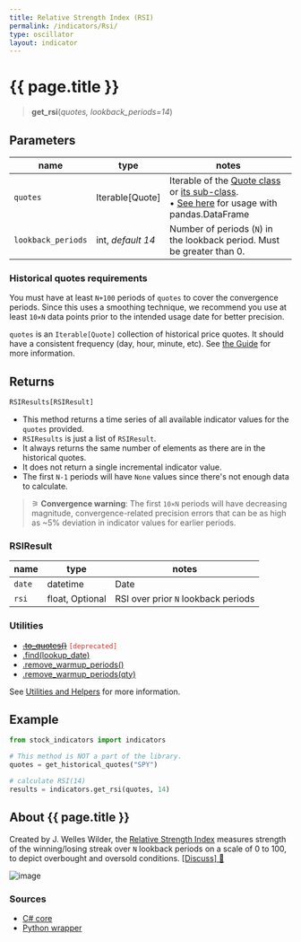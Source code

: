 ```yaml
---
title: Relative Strength Index (RSI)
permalink: /indicators/Rsi/
type: oscillator
layout: indicator
---
```


# {{ page.title }}

><span class="indicator-syntax">**get_rsi**(*quotes, lookback_periods=14*)</span>

## Parameters

| name | type | notes
| -- |-- |--
| `quotes` | Iterable[Quote] | Iterable of the [Quote class]({{site.baseurl}}/guide/#historical-quotes) or [its sub-class]({{site.baseurl}}/guide/#using-custom-quote-classes). <br><span class='qna-dataframe'> • [See here]({{site.baseurl}}/guide/#using-pandasdataframe) for usage with pandas.DataFrame</span>
| `lookback_periods` | int, *default 14* | Number of periods (`N`) in the lookback period.  Must be greater than 0.

### Historical quotes requirements

You must have at least `N+100` periods of `quotes` to cover the convergence periods.  Since this uses a smoothing technique, we recommend you use at least `10×N` data points prior to the intended usage date for better precision.

`quotes` is an `Iterable[Quote]` collection of historical price quotes.  It should have a consistent frequency (day, hour, minute, etc).  See [the Guide]({{site.baseurl}}/guide/#historical-quotes) for more information.

## Returns

```python
RSIResults[RSIResult]
```

- This method returns a time series of all available indicator values for the `quotes` provided.
- `RSIResults` is just a list of `RSIResult`.
- It always returns the same number of elements as there are in the historical quotes.
- It does not return a single incremental indicator value.
- The first `N-1` periods will have `None` values since there's not enough data to calculate.

>&#9886; **Convergence warning**: The first `10×N` periods will have decreasing magnitude, convergence-related precision errors that can be as high as ~5% deviation in indicator values for earlier periods.

### RSIResult

| name | type | notes
| -- |-- |--
| `date` | datetime | Date
| `rsi` | float, Optional | RSI over prior `N` lookback periods

### Utilities

- ~~[.to_quotes()]({{site.baseurl}}/utilities#convert-to-quotes)~~ <code style='color: #d32f2f; important'>[deprecated]</code>
- [.find(lookup_date)]({{site.baseurl}}/utilities#find-indicator-result-by-date)
- [.remove_warmup_periods()]({{site.baseurl}}/utilities#remove-warmup-periods)
- [.remove_warmup_periods(qty)]({{site.baseurl}}/utilities#remove-warmup-periods)

See [Utilities and Helpers]({{site.baseurl}}/utilities#utilities-for-indicator-results) for more information.

## Example

```python
from stock_indicators import indicators

# This method is NOT a part of the library.
quotes = get_historical_quotes("SPY")

# calculate RSI(14)
results = indicators.get_rsi(quotes, 14)
```

## About {{ page.title }}

Created by J. Welles Wilder, the [Relative Strength Index](https://en.wikipedia.org/wiki/Relative_strength_index) measures strength of the winning/losing streak over `N` lookback periods on a scale of 0 to 100, to depict overbought and oversold conditions.
[[Discuss] &#128172;]({{site.dotnet.repo}}/discussions/224 "Community discussion about this indicator")

![image]({{site.dotnet.charts}}/Rsi.png)

### Sources

- [C# core]({{site.dotnet.src}}/m-r/Rsi/Rsi.Series.cs)
- [Python wrapper]({{site.python.src}}/rsi.py)
